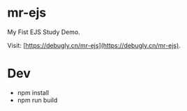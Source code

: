 # mr-ejs

My Fist EJS Study Demo.

Visit: [https://debugly.cn/mr-ejs](https://debugly.cn/mr-ejs).

# Dev

- npm install
- npm run build